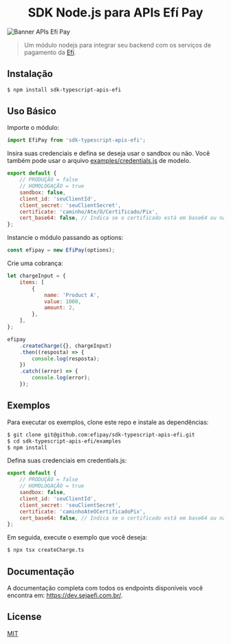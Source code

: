 <h1 align="center">SDK Node.js para APIs Efí Pay</h1>

![Banner APIs Efí Pay](https://gnetbr.com/BJgSIUhlYs)

> Um módulo nodejs para integrar seu backend com os serviços de pagamento da [Efí](http://sejaefi.com.br).

## Instalação

```bash
$ npm install sdk-typescript-apis-efi
```

## Uso Básico

Importe o módulo:

```js
import EfiPay from 'sdk-typescript-apis-efi';
```

Insira suas credenciais e defina se deseja usar o sandbox ou não.
Você também pode usar o arquivo [examples/credentials.js](examples/credentials.js) de modelo.

```js
export default {
	// PRODUÇÃO = false
	// HOMOLOGAÇÃO = true
	sandbox: false,
	client_id: 'seuClientId',
	client_secret: 'seuClientSecret',
	certificate: 'caminho/Ate/O/Certificado/Pix',
	cert_base64: false, // Indica se o certificado está em base64 ou não
};
```

Instancie o módulo passando as options:

```js
const efipay = new EfiPay(options);
```

Crie uma cobrança:

```js
let chargeInput = {
	items: [
		{
			name: 'Product A',
			value: 1000,
			amount: 2,
		},
	],
};

efipay
	.createCharge({}, chargeInput)
	.then((resposta) => {
		console.log(resposta);
	})
	.catch((error) => {
		console.log(error);
	});
```

## Exemplos

Para executar os exemplos, clone este repo e instale as dependências:

```bash
$ git clone git@github.com:efipay/sdk-typescript-apis-efi.git
$ cd sdk-typescript-apis-efi/examples
$ npm install
```

Defina suas credenciais em credentials.js:

```js
export default {
	// PRODUÇÃO = false
	// HOMOLOGAÇÃO = true
	sandbox: false,
	client_id: 'seuClientId',
	client_secret: 'seuClientSecret',
	certificate: 'caminhoAteOCertificadoPix',
	cert_base64: false, // Indica se o certificado está em base64 ou não
};
```

Em seguida, execute o exemplo que você deseja:

```bash
$ npx tsx createCharge.ts
```

## Documentação

A documentação completa com todos os endpoints disponíveis você encontra em: https://dev.sejaefi.com.br/.

## License

[MIT](LICENSE)
